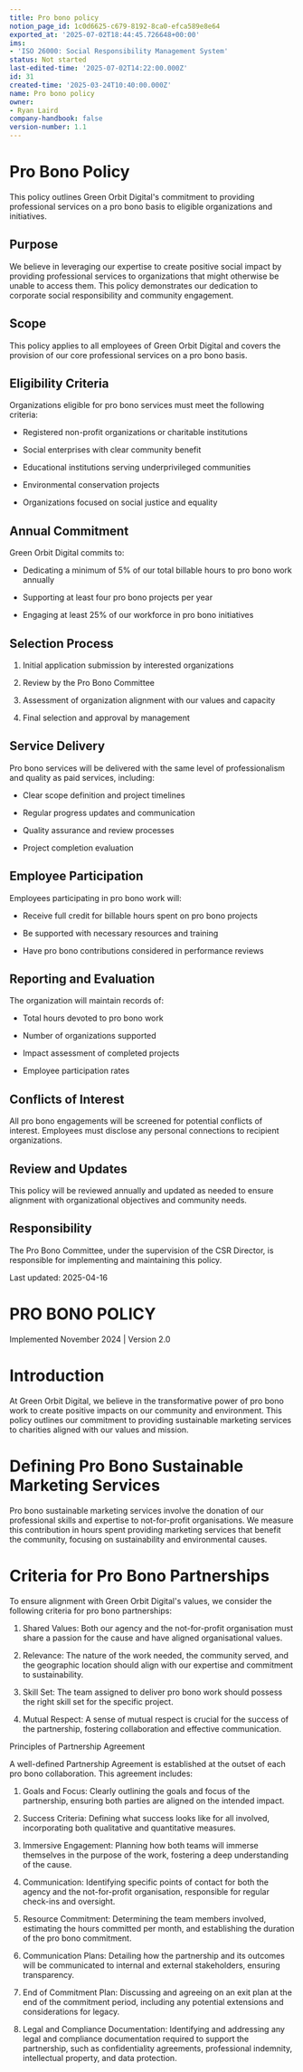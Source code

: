 ```yaml
---
title: Pro bono policy
notion_page_id: 1c0d6625-c679-8192-8ca0-efca589e8e64
exported_at: '2025-07-02T18:44:45.726648+00:00'
ims:
- 'ISO 26000: Social Responsibility Management System'
status: Not started
last-edited-time: '2025-07-02T14:22:00.000Z'
id: 31
created-time: '2025-03-24T10:40:00.000Z'
name: Pro bono policy
owner:
- Ryan Laird
company-handbook: false
version-number: 1.1
---
```


# Pro Bono Policy

This policy outlines Green Orbit Digital's commitment to providing professional services on a pro bono basis to eligible organizations and initiatives.

## Purpose

We believe in leveraging our expertise to create positive social impact by providing professional services to organizations that might otherwise be unable to access them. This policy demonstrates our dedication to corporate social responsibility and community engagement.

## Scope

This policy applies to all employees of Green Orbit Digital and covers the provision of our core professional services on a pro bono basis.

## Eligibility Criteria

Organizations eligible for pro bono services must meet the following criteria:

- Registered non-profit organizations or charitable institutions

- Social enterprises with clear community benefit

- Educational institutions serving underprivileged communities

- Environmental conservation projects

- Organizations focused on social justice and equality

## Annual Commitment

Green Orbit Digital commits to:

- Dedicating a minimum of 5% of our total billable hours to pro bono work annually

- Supporting at least four pro bono projects per year

- Engaging at least 25% of our workforce in pro bono initiatives

## Selection Process

1. Initial application submission by interested organizations

1. Review by the Pro Bono Committee

1. Assessment of organization alignment with our values and capacity

1. Final selection and approval by management

## Service Delivery

Pro bono services will be delivered with the same level of professionalism and quality as paid services, including:

- Clear scope definition and project timelines

- Regular progress updates and communication

- Quality assurance and review processes

- Project completion evaluation

## Employee Participation

Employees participating in pro bono work will:

- Receive full credit for billable hours spent on pro bono projects

- Be supported with necessary resources and training

- Have pro bono contributions considered in performance reviews

## Reporting and Evaluation

The organization will maintain records of:

- Total hours devoted to pro bono work

- Number of organizations supported

- Impact assessment of completed projects

- Employee participation rates

## Conflicts of Interest

All pro bono engagements will be screened for potential conflicts of interest. Employees must disclose any personal connections to recipient organizations.

## Review and Updates

This policy will be reviewed annually and updated as needed to ensure alignment with organizational objectives and community needs.

## Responsibility

The Pro Bono Committee, under the supervision of the CSR Director, is responsible for implementing and maintaining this policy.

Last updated: 2025-04-16



# PRO BONO POLICY

<!-- Unsupported block type: table -->

Implemented November 2024  | Version 2.0

# Introduction

At Green Orbit Digital, we believe in the transformative power of pro bono work to create positive impacts on our community and environment. This policy outlines our commitment to providing sustainable marketing services to charities aligned with our values and mission.

# Defining Pro Bono Sustainable Marketing Services

Pro bono sustainable marketing services involve the donation of our professional skills and expertise to not-for-profit organisations. We measure this contribution in hours spent providing marketing services that benefit the community, focusing on sustainability and environmental causes.

# Criteria for Pro Bono Partnerships

To ensure alignment with Green Orbit Digital's values, we consider the following criteria for pro bono partnerships:

1. Shared Values: Both our agency and the not-for-profit organisation must share a passion for the cause and have aligned organisational values.

1. Relevance: The nature of the work needed, the community served, and the geographic location should align with our expertise and commitment to sustainability.

1. Skill Set: The team assigned to deliver pro bono work should possess the right skill set for the specific project.

1. Mutual Respect: A sense of mutual respect is crucial for the success of the partnership, fostering collaboration and effective communication.

Principles of Partnership Agreement

A well-defined Partnership Agreement is established at the outset of each pro bono collaboration. This agreement includes:

1. Goals and Focus: Clearly outlining the goals and focus of the partnership, ensuring both parties are aligned on the intended impact.

1. Success Criteria: Defining what success looks like for all involved, incorporating both qualitative and quantitative measures.

1. Immersive Engagement: Planning how both teams will immerse themselves in the purpose of the work, fostering a deep understanding of the cause.

1. Communication: Identifying specific points of contact for both the agency and the not-for-profit organisation, responsible for regular check-ins and oversight.

1. Resource Commitment: Determining the team members involved, estimating the hours committed per month, and establishing the duration of the pro bono commitment.

1. Communication Plans: Detailing how the partnership and its outcomes will be communicated to internal and external stakeholders, ensuring transparency.

1. End of Commitment Plan: Discussing and agreeing on an exit plan at the end of the commitment period, including any potential extensions and considerations for legacy.

1. Legal and Compliance Documentation: Identifying and addressing any legal and compliance documentation required to support the partnership, such as confidentiality agreements, professional indemnity, intellectual property, and data protection.
